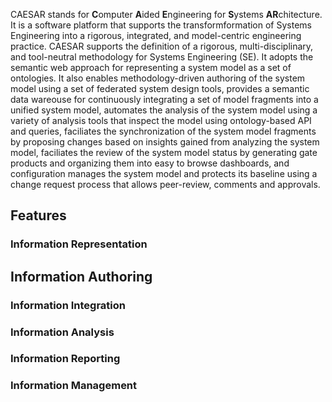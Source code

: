 CAESAR stands for **C**omputer **A**ided **E**ngineering for **S**ystems **AR**chitecture. It is a software platform that supports the transformformation of Systems Engineering into a rigorous, integrated, and model-centric engineering practice. CAESAR supports the definition of a rigorous, multi-disciplinary, and tool-neutral methodology for Systems Engineering (SE). It adopts the semantic web approach for representing a system model as a set of ontologies. It also enables methodology-driven authoring of the system model using a set of federated system design tools, provides a semantic data wareouse for continuously integrating a set of model fragments into a unified system model, automates the analysis of the system model using a variety of analysis tools that inspect the model using ontology-based API and queries, faciliates the synchronization of the system model fragments by proposing changes based on insights gained from analyzing the system model, faciliates the review of the system model status by generating gate products and organizing them into easy to browse dashboards, and configuration manages the system model and protects its baseline using a change request process that allows peer-review, comments and approvals.

## Features

### Information Representation

## Information Authoring

### Information Integration

### Information Analysis

### Information Reporting

### Information Management
